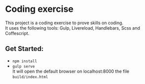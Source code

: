 # Coding exercise
This project is a coding exercise to prove skills on coding.  
It uses the following tools: Gulp, Livereload, Handlebars, Scss and Coffescript.

## Get Started:
- `npm install`
- `gulp serve`  
It will open the default browser on localhost:8000 the file `build/index.html`
